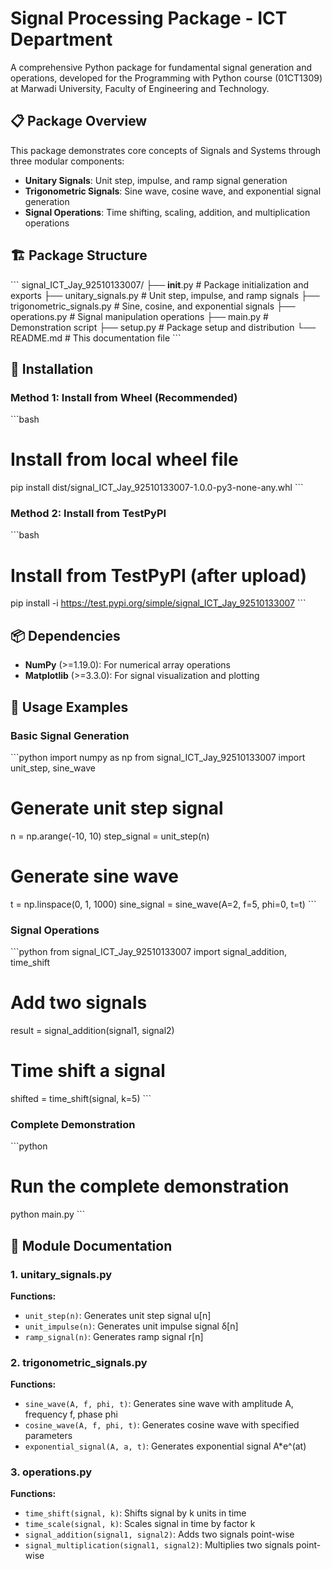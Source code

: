 # Signal Processing Package - ICT Department

A comprehensive Python package for fundamental signal generation and operations, developed for the Programming with Python course (01CT1309) at Marwadi University, Faculty of Engineering and Technology.

## 📋 Package Overview

This package demonstrates core concepts of Signals and Systems through three modular components:

- **Unitary Signals**: Unit step, impulse, and ramp signal generation
- **Trigonometric Signals**: Sine wave, cosine wave, and exponential signal generation  
- **Signal Operations**: Time shifting, scaling, addition, and multiplication operations

## 🏗️ Package Structure

\`\`\`
signal_ICT_Jay_92510133007/
├── __init__.py                # Package initialization and exports
├── unitary_signals.py         # Unit step, impulse, and ramp signals
├── trigonometric_signals.py   # Sine, cosine, and exponential signals
├── operations.py              # Signal manipulation operations
├── main.py                    # Demonstration script
├── setup.py                   # Package setup and distribution
└── README.md                  # This documentation file
\`\`\`

## 🚀 Installation

### Method 1: Install from Wheel (Recommended)

\`\`\`bash
# Install from local wheel file
pip install dist/signal_ICT_Jay_92510133007-1.0.0-py3-none-any.whl
\`\`\`

### Method 2: Install from TestPyPI

\`\`\`bash
# Install from TestPyPI (after upload)
pip install -i https://test.pypi.org/simple/signal_ICT_Jay_92510133007
\`\`\`

## 📦 Dependencies

- **NumPy** (>=1.19.0): For numerical array operations
- **Matplotlib** (>=3.3.0): For signal visualization and plotting

## 🎯 Usage Examples

### Basic Signal Generation

\`\`\`python
import numpy as np
from signal_ICT_Jay_92510133007 import unit_step, sine_wave

# Generate unit step signal
n = np.arange(-10, 10)
step_signal = unit_step(n)

# Generate sine wave
t = np.linspace(0, 1, 1000)
sine_signal = sine_wave(A=2, f=5, phi=0, t=t)
\`\`\`

### Signal Operations

\`\`\`python
from signal_ICT_Jay_92510133007 import signal_addition, time_shift

# Add two signals
result = signal_addition(signal1, signal2)

# Time shift a signal
shifted = time_shift(signal, k=5)
\`\`\`

### Complete Demonstration

\`\`\`python
# Run the complete demonstration
python main.py
\`\`\`

## 🔧 Module Documentation

### 1. unitary_signals.py

**Functions:**
- `unit_step(n)`: Generates unit step signal u[n]
- `unit_impulse(n)`: Generates unit impulse signal δ[n]  
- `ramp_signal(n)`: Generates ramp signal r[n]

### 2. trigonometric_signals.py

**Functions:**
- `sine_wave(A, f, phi, t)`: Generates sine wave with amplitude A, frequency f, phase phi
- `cosine_wave(A, f, phi, t)`: Generates cosine wave with specified parameters
- `exponential_signal(A, a, t)`: Generates exponential signal A*e^(at)

### 3. operations.py

**Functions:**
- `time_shift(signal, k)`: Shifts signal by k units in time
- `time_scale(signal, k)`: Scales signal in time by factor k
- `signal_addition(signal1, signal2)`: Adds two signals point-wise
- `signal_multiplication(signal1, signal2)`: Multiplies two signals point-wise